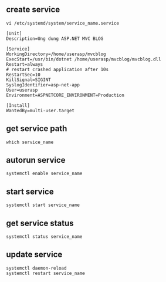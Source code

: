 ## create service
```
vi /etc/systemd/system/service_name.service
```

```
[Unit]
Description=Ung dung ASP.NET MVC BLOG

[Service]
WorkingDirectory=/home/userasp/mvcblog
ExecStart=/usr/bin/dotnet /home/userasp/mvcblog/mvcblog.dll
Restart=always
# restart crashed application after 10s
RestartSec=10
KillSignal=SIGINT
SyslogIdentifier=asp-net-app
User=userasp
Environment=ASPNETCORE_ENVIRONMENT=Production

[Install]
WantedBy=multi-user.target
```

## get service path
```
which service_name
```

## autorun service
```
systemctl enable service_name
```

## start service
```
systemctl start service_name
```

## get service status
```
systemctl status service_name
```

## update service
```
systemctl daemon-reload
systemctl restart service_name
```